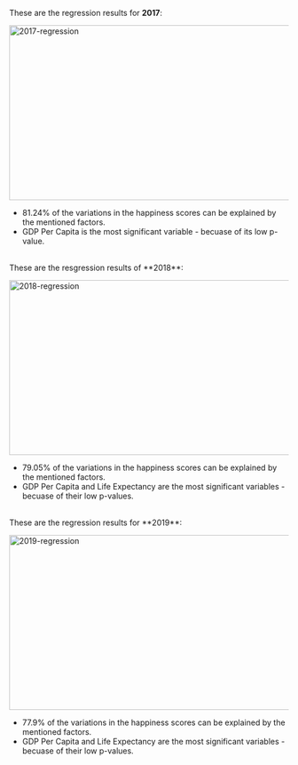 These are the regression results for **2017**: <br>

<img width="650" height="315" alt="2017-regression" src="https://github.com/user-attachments/assets/e88dd44a-edd6-475e-98fd-41bc42cfa079" /> <br>

* 81.24% of the variations in the happiness scores can be explained by the mentioned factors.
* GDP Per Capita is the most significant variable - becuase of its low p-value. 
<br>
These are the resgression results of **2018**: <br>

<img width="650" height="315" alt="2018-regression" src="https://github.com/user-attachments/assets/e6d1cac2-565b-4ebe-a7a4-171fb66222da" /> <br>

* 79.05% of the variations in the happiness scores can be explained by the mentioned factors.
* GDP Per Capita and Life Expectancy are the most significant variables - becuase of their low p-values. 
<br>
These are the regression results for **2019**: <br>

<img width="650" height="315" alt="2019-regression" src="https://github.com/user-attachments/assets/e5b09ff4-813b-451b-aad9-23137c7eb90f" /> <br>

* 77.9% of the variations in the happiness scores can be explained by the mentioned factors.
* GDP Per Capita and Life Expectancy are the most significant variables - becuase of their low p-values.
